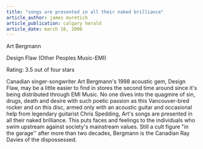 ```yaml
---
title: "songs are presented in all their naked brilliance"
article_author: james muretich
article_publication: calgary herald
article_date: march 16, 2000
---
```

Art Bergmann

Design Flaw (Other Peoples Music-EMI)

Rating: 3.5 out of four stars

Canadian singer-songwriter Art Bergmann's 1998 acoustic gem, Design Flaw, may be a little easier to find in stores the second time around since it's being distributed through EMI Music. No one dives into the quagmire of sin, drugs, death and desire with such poetic passion as this Vancouver-bred rocker and on this disc, armed only with an acoustic guitar and occasional help from legendary guitarist Chris Spedding, Art's songs are presented in all their naked brilliance. This puts faces and feelings to the individuals who swim upstream against society's mainstream values. Still a cult figure "in the garage'' after more than two decades, Bergmann is the Canadian Ray Davies of the dispossessed.

